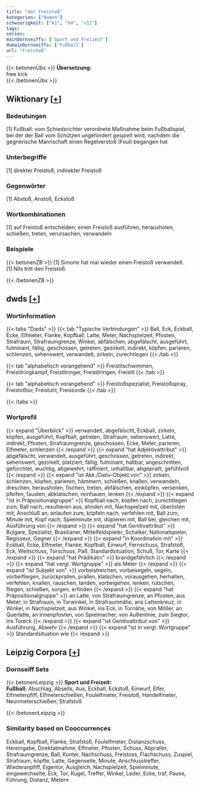 ```yaml
---
title: "der Freistoß"
kategorien: ["Nomen"]
schwierigkeit: ["k1", "h4", "r12"]
tags:
series:
mainDornseiffs: ['Sport und Freizeit']
domainDornseiffs: ['Fußball']
url: "Freistoß"
---
```


{{< betonenÜbs >}}
**Übersetzung:**  
free kick  
{{< /betonenÜbs >}}

## Wiktionary [[+](https://de.wiktionary.org/wiki/Freistoß)]

### Bedeutungen
[1] Fußball: vom Schiedsrichter verordnete Maßnahme beim Fußballspiel, bei der der Ball vom Schützen ungehindert gespielt wird, nachdem die gegnerische Mannschaft einen Regelverstoß (Foul) begangen hat  

### Unterbegriffe
[1] direkter Freistoß, indirekter Freistoß  

### Gegenwörter
[1] Abstoß, Anstoß, Eckstoß  

### Wortkombinationen
[1] auf Freistoß entscheiden; einen Freistoß ausführen, herausholen, schießen, treten, verursachen, verwandeln  

### Beispiele
{{< betonenZB >}}
[1] Simone hat mal wieder einen Freistoß verwandelt.  
[1] Nils tritt den Freistoß.  

{{< /betonenZB >}}


## dwds [[+](https://www.dwds.de/wb/Freistoß)]

### Wortinformation
{{< tabs "Dwds" >}}
{{< tab "Typische Verbindungen" >}}
Ball, Eck, Eckball, Ecke, Elfmeter, Flanke, Kopfball, Latte, Meter, Nachspielzeit, Pfosten, Strafraum, Strafraumgrenze, Winkel, abfälschen, abgefälscht, ausgeführt, fulminant, fällig, geschossen, getreten, gezirkelt, indirekt, köpfen, parieren, schlenzen, sehenswert, verwandelt, zirkeln, zurechtlegen
{{< /tab >}}

{{< tab "alphabetisch vorangehend" >}}
Freistilschwimmen, Freistilringkampf, Freistilringer, Freistilringen, Freistil
{{< /tab >}}

{{< tab "alphabetisch vorangehend" >}}
Freistoßspezialist, Freistoßspray, Freistoßtor, Freistuhl, Freistunde
{{< /tab >}}

{{< /tabs >}}

### Wortprofil
{{< expand "Überblick" >}} verwandelt, abgefälscht, Eckball, zirkeln, köpfen, ausgeführt, Kopfball, getreten, Strafraum, sehenswert, Latte, indirekt, Pfosten, Strafraumgrenze, geschossen, Ecke, Meter, parieren, Elfmeter, schlenzen {{< /expand >}}
{{< expand "hat Adjektivattribut" >}} abgefälscht, verwandelt, ausgeführt, geschossen, getreten, indirekt, sehenswert, gezirkelt, platziert, fällig, fulminant, haltbar, angeschnitten, gefürchtet, wuchtig, abgewehrt, raffiniert, unhaltbar, abgeprallt, gefühlvoll {{< /expand >}}
{{< expand "ist Akk./Dativ-Objekt von" >}} zirkeln, schlenzen, köpfen, parieren, hämmern, schießen, knallen, verwandeln, dreschen, herausholen, fischen, treten, abfälschen, einköpfen, versenken, pfeifen, fausten, abklatschen, reinhauen, lenken {{< /expand >}}
{{< expand "ist in Präpositionalgruppe" >}} Kopfball nach, köpfen nach, zurechtlegen zum, Ball nach, resultieren aus, ahnden mit, Nachspielzeit mit, überlisten mit, Anschluß an, anlaufen zum, köpfeln nach, verfehlen mit, Ball zum, Minute mit, Kopf nach, Spielminute mit, düpieren mit, Ball bei, gleichen mit, Ausführung von {{< /expand >}}
{{< expand "hat Genitivattribut" >}} Bulgare, Spezialist, Brasilianer, Mittelfeldspieler, Schalker, Nationalspieler, Regisseur, Gegner {{< /expand >}}
{{< expand "in Koordination mit" >}} Eckball, Ecke, Elfmeter, Flanke, Kopfball, Einwurf, Fernschuss, Strafstoß, Eck, Weitschuss, Torschuss, Paß, Standardsituation, Schuß, Tor, Karte {{< /expand >}}
{{< expand "hat Prädikativ" >}} brandgefährlich {{< /expand >}}
{{< expand "hat vergl. Wortgruppe" >}} als Meter {{< /expand >}}
{{< expand "ist Subjekt von" >}} vorbeistreichen, vorbeisegeln, segeln, vorbeifliegen, zurückprallen, prallen, klatschen, vorausgehen, herhalten, verfehlen, knallen, rauschen, landen, vorbeigehen, lenken, rutschen, fliegen, schießen, sorgen, erfinden {{< /expand >}}
{{< expand "hat Präpositionalgruppe" >}} an Latte, von Strafraumgrenze, an Pfosten, aus Meter, in Strafraum, in Torwinkel, in Strafraumnähe, ans Lattenkreuz, in Winkel, in Nachspielzeit, aus Winkel, ins Eck, in Tornähe, von Möller, an Querlatte, an Innenpfosten, von Spielmacher, von Außenlinie, zum Siegtor, ins Toreck {{< /expand >}}
{{< expand "ist Genitivattribut von" >}} Ausführung, Abwehr {{< /expand >}}
{{< expand "ist in vergl. Wortgruppe" >}} Standardsituation wie {{< /expand >}}

## Leipzig Corpora [[+](https://corpora.uni-leipzig.de/en/res?word=Freistoß&corpusId=deu_newscrawl-public_2018)]

### Dornseiff Sets
{{< betonenLeipzig >}}
**Sport und Freizeit:**  
**Fußball:** Abschlag, Abseits, Aus, Eckball, Eckstoß, Einwurf, Elfer, Elfmeterpfiff, Elfmeterschießen, Foulelfmeter, Freistoß, Handelfmeter, Neunmeterschießen, Strafstoß  

{{< /betonenLeipzig >}}

### Similarity based on Cooccurrences
Eckball, Kopfball, Flanke, Strafstoß, Foulelfmeter, Distanzschuss, Hereingabe, Direktabnahme, Elfmeter, Pfosten, Schuss, Abpraller, Strafraumgrenze, Ball, Konter, Nachschuss, Freistoss, Flachschuss, Zuspiel, Strafraum, köpfte, Latte, Gegenseite, Minute, Anschlusstreffer, Wiederanpfiff, Eigentor, Ausgleich, Nachspielzeit, Spielminute, eingewechselte, Eck, Tor, Kugel, Treffer, Winkel, Leder, Ecke, traf, Pause, Führung, Distanz, Metern

